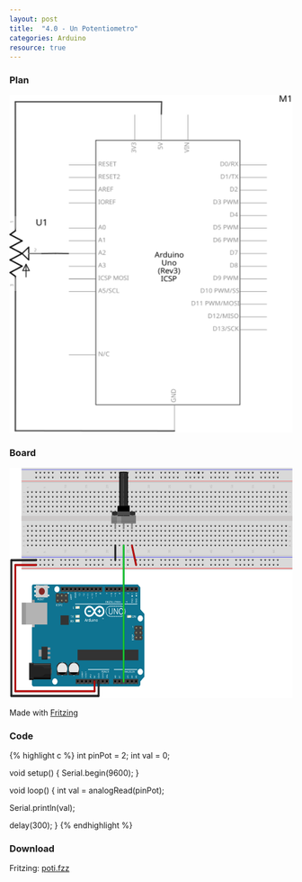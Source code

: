 ```yaml
---
layout: post
title:  "4.0 - Un Potentiometro"
categories: Arduino
resource: true
---
```


### Plan

<div class="schaltplan">
	<img src="/images/fritzing/arduino/poti_Schaltplan.svg" width="800" height="600" alt="wiring plan" />
</div>

### Board

<img src="/images/fritzing/arduino/poti_Steckplatine.svg" width="584" height="409" alt="bread board" />

<p class="advert">Made with <a href="http://fritzing.org">Fritzing</a></p>

### Code

{% highlight c %}
int pinPot = 2;
int val = 0;

void setup()
{
  Serial.begin(9600);
}

void loop()
{
   int val = analogRead(pinPot);

   Serial.println(val);
   
   delay(300);
}
{% endhighlight %}

### Download

Fritzing: [poti.fzz](/images/fritzing/arduino/poti.fzz)
